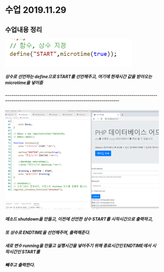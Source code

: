 # 수업 2019.11.29
## 수업내용 정리

![capture](./images/1.PNG)
##### 상수로 선언하는 define으로 START를 선언해주고, 여기에 현재시간 값을 받아오는 microtime을 넣어줌
##### -------------------------------------------------------------------------------------------------------------------------------------
 
![capture](./images/2.PNG)
##### 메소드 shutdown을 만들고, 이전에 선언한 상수 START를 시작시간으로 출력하고,
##### 또 상수로 ENDTIME을 선언해주며, 출력해준다.

##### 새로 변수 running을 만들고 실행시간을 넣어주기 위해 종료시간인 ENDTIME에서 시작시간인 START를

##### 빼주고 출력한다.